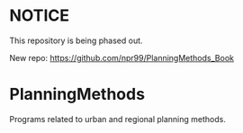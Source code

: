 # NOTICE
This repository is being phased out.

New repo: https://github.com/npr99/PlanningMethods_Book


# PlanningMethods
Programs related to urban and regional planning methods. 
